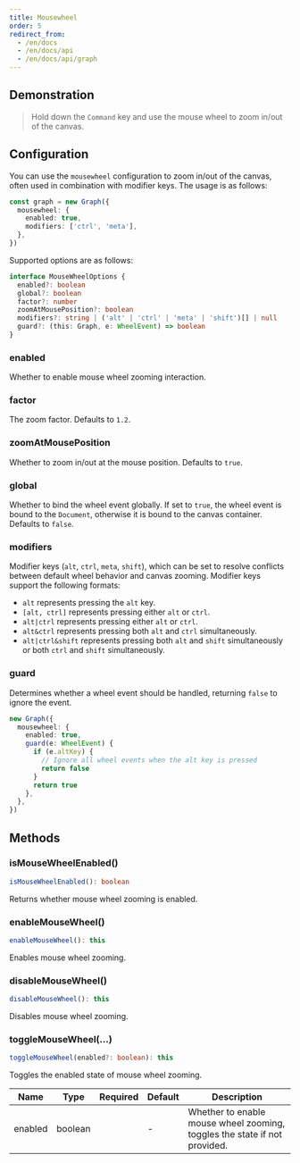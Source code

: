 ```yaml
---
title: Mousewheel
order: 5
redirect_from:
  - /en/docs
  - /en/docs/api
  - /en/docs/api/graph
---
```


## Demonstration

> Hold down the `Command` key and use the mouse wheel to zoom in/out of the canvas.

<code id="api-graph-mousewheel" src="@/src/api/mousewheel/playground/index.tsx"></code>

## Configuration

You can use the `mousewheel` configuration to zoom in/out of the canvas, often used in combination with modifier keys. The usage is as follows:

```ts
const graph = new Graph({
  mousewheel: {
    enabled: true,
    modifiers: ['ctrl', 'meta'],
  },
})
```

Supported options are as follows:

```ts
interface MouseWheelOptions {
  enabled?: boolean
  global?: boolean
  factor?: number
  zoomAtMousePosition?: boolean
  modifiers?: string | ('alt' | 'ctrl' | 'meta' | 'shift')[] | null
  guard?: (this: Graph, e: WheelEvent) => boolean
}
```

### enabled

Whether to enable mouse wheel zooming interaction.

### factor

The zoom factor. Defaults to `1.2`.

### zoomAtMousePosition

Whether to zoom in/out at the mouse position. Defaults to `true`.

### global

Whether to bind the wheel event globally. If set to `true`, the wheel event is bound to the `Document`, otherwise it is bound to the canvas container. Defaults to `false`.

### modifiers

Modifier keys (`alt`, `ctrl`, `meta`, `shift`), which can be set to resolve conflicts between default wheel behavior and canvas zooming. Modifier keys support the following formats:

-  `alt` represents pressing the `alt` key.
-  `[alt, ctrl]` represents pressing either `alt` or `ctrl`.
-  `alt|ctrl` represents pressing either `alt` or `ctrl`.
-  `alt&ctrl` represents pressing both `alt` and `ctrl` simultaneously.
-  `alt|ctrl&shift` represents pressing both `alt` and `shift` simultaneously or both `ctrl` and `shift` simultaneously.

### guard

Determines whether a wheel event should be handled, returning `false` to ignore the event.

```ts
new Graph({
  mousewheel: {
    enabled: true,
    guard(e: WheelEvent) {
      if (e.altKey) {
        // Ignore all wheel events when the alt key is pressed
        return false
      }
      return true
    },
  },
})
```

## Methods

### isMouseWheelEnabled()

```ts
isMouseWheelEnabled(): boolean
```

Returns whether mouse wheel zooming is enabled.

### enableMouseWheel()

```ts
enableMouseWheel(): this
```

Enables mouse wheel zooming.

### disableMouseWheel()

```ts
disableMouseWheel(): this
```

Disables mouse wheel zooming.

### toggleMouseWheel(...)

```ts
toggleMouseWheel(enabled?: boolean): this
```

Toggles the enabled state of mouse wheel zooming.

| Name | Type | Required | Default | Description |
| --- | --- | :-: | --- | --- |
| enabled | boolean |  | - | Whether to enable mouse wheel zooming, toggles the state if not provided. |
